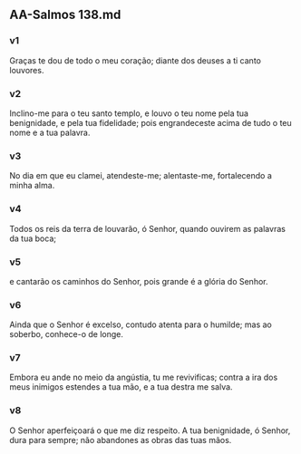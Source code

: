 ## AA-Salmos 138.md
### v1
 Graças te dou de todo o meu coração; diante dos deuses a ti canto louvores.
### v2
 Inclino-me para o teu santo templo, e louvo o teu nome pela tua benignidade, e pela tua fidelidade; pois engrandeceste acima de tudo o teu nome e a tua palavra.
### v3
 No dia em que eu clamei, atendeste-me; alentaste-me, fortalecendo a minha alma.
### v4
 Todos os reis da terra de louvarão, ó Senhor, quando ouvirem as palavras da tua boca;
### v5
 e cantarão os caminhos do Senhor, pois grande é a glória do Senhor.
### v6
 Ainda que o Senhor é excelso, contudo atenta para o humilde; mas ao soberbo, conhece-o de longe.
### v7
 Embora eu ande no meio da angústia, tu me revivificas; contra a ira dos meus inimigos estendes a tua mão, e a tua destra me salva.
### v8
 O Senhor aperfeiçoará o que me diz respeito. A tua benignidade, ó Senhor, dura para sempre; não abandones as obras das tuas mãos.
